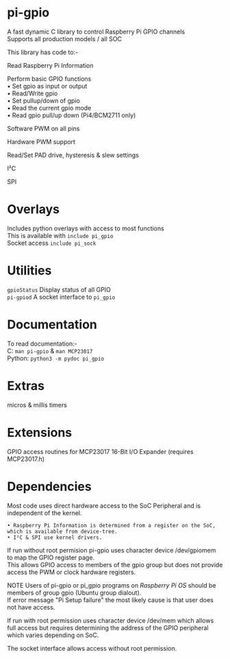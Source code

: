 # pi-gpio
A fast dynamic C library to control Raspberry Pi GPIO channels  
Supports all production models / all SOC

This library has code to:-

Read Raspberry Pi Information

Perform basic GPIO functions  
	• Set gpio as input or output  
	• Read/Write gpio  
	• Set pullup/down of gpio  
	• Read the current gpio mode  
	• Read gpio pull/up down (Pi4/BCM2711 only)

Software PWM on all pins

Hardware PWM support

Read/Set PAD drive, hysteresis & slew settings

I²C

SPI

Overlays
========
Includes python overlays with access to most functions  
This is available with `include pi_gpio`  
Socket access `include pi_sock`

Utilities
=========
`gpioStatus` Display status of all GPIO  
`pi-gpiod`	A socket interface to `pi_gpio`

Documentation
=============
To read documentation:-  
	C:	`man pi-gpio` & `man MCP23017`  
	Python:	`python3 -m pydoc pi_gpio`  

Extras
======
micros & millis timers

Extensions
==========
GPIO access routines for MCP23017 16-Bit I/O Expander (requires MCP23017.h)

Dependencies
============

Most code uses direct hardware access to the SoC Peripheral and is independent of the kernel.

	• Raspberry Pi Information is determined from a register on the SoC, which is available from device-tree.  
	• I²C & SPI use kernel drivers.

If run without root permision pi-gpio uses character device /dev/gpiomem to map the GPIO register page.  
This allows GPIO access to members of the gpio group but does not provide access the PWM or clock hardware registers.

NOTE Users of pi-gpio or pi_gpio programs on *Raspberry Pi OS* should be members of group gpio (Ubuntu group dialout).  
If error message "Pi Setup failure" the most likely cause is that user does not have access. 

If run with root permission uses character device /dev/mem which allows full access but requires determining the address of the GPIO peripheral which varies depending on SoC.

The socket interface allows access without root permission.
